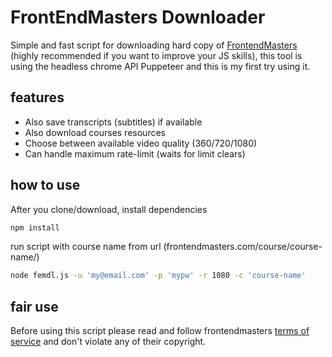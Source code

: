 # FrontEndMasters Downloader

Simple and fast script for downloading hard copy of [FrontendMasters](frontendmasters.com) (highly recommended if you want to improve your JS skills), this tool is using the headless chrome API Puppeteer and this is my first try using it.

## features

 * Also save transcripts (subtitles) if available
 * Also download courses resources
 * Choose between available video quality (360/720/1080) 
 * Can handle maximum rate-limit (waits for limit clears)

## how to use
After you clone/download, install dependencies 
```bash
npm install
```
run script with course name from url (frontendmasters.com/course/course-name/)
```bash
node femdl.js -u 'my@email.com' -p 'mypw' -r 1080 -c 'course-name'
```

## fair use
Before using this script please read and follow frontendmasters [terms of service](https://frontendmasters.com/assets/MasterServicesAgreement.pdf) and don't violate any of their copyright.

